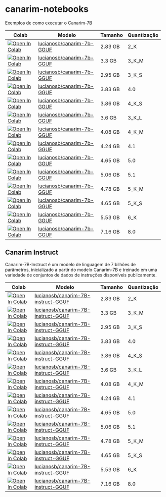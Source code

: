 # canarim-notebooks
Exemplos de como executar o Canarim-7B

| Colab | Modelo | Tamanho | Quantização 
| --- | --- | --- | --- |
| [![Open In Colab](https://colab.research.google.com/assets/colab-badge.svg)](https://colab.research.google.com/github/lucianosb/canarim-notebooks/blob/main/canarim-7b/canarim_7b_llamacpp_2_k.ipynb) | [lucianosb/canarim-7b-GGUF](https://huggingface.co/lucianosb/canarim-7b-GGUF) | 2.83 GB | 2_K |
| [![Open In Colab](https://colab.research.google.com/assets/colab-badge.svg)](https://colab.research.google.com/github/lucianosb/canarim-notebooks/blob/main/canarim-7b/canarim_7b_llamacpp_3_k_m.ipynb) | [lucianosb/canarim-7b-GGUF](https://huggingface.co/lucianosb/canarim-7b-GGUF) | 3.3 GB | 3_K_M |
| [![Open In Colab](https://colab.research.google.com/assets/colab-badge.svg)](https://colab.research.google.com/github/lucianosb/canarim-notebooks/blob/main/canarim-7b/canarim_7b_llamacpp_3_k_s.ipynb) | [lucianosb/canarim-7b-GGUF](https://huggingface.co/lucianosb/canarim-7b-GGUF) | 2.95 GB | 3_K_S |
| [![Open In Colab](https://colab.research.google.com/assets/colab-badge.svg)](https://colab.research.google.com/github/lucianosb/canarim-notebooks/blob/main/canarim-7b/canarim_7b_llamacpp_4_0.ipynb) | [lucianosb/canarim-7b-GGUF](https://huggingface.co/lucianosb/canarim-7b-GGUF) | 3.83 GB | 4.0 |
| [![Open In Colab](https://colab.research.google.com/assets/colab-badge.svg)](https://colab.research.google.com/github/lucianosb/canarim-notebooks/blob/main/canarim-7b/canarim_7b_llamacpp_4_k_s.ipynb) | [lucianosb/canarim-7b-GGUF](https://huggingface.co/lucianosb/canarim-7b-GGUF) | 3.86 GB | 4_K_S |
| [![Open In Colab](https://colab.research.google.com/assets/colab-badge.svg)](https://colab.research.google.com/github/lucianosb/canarim-notebooks/blob/main/canarim-7b/canarim_7b_llamacpp_3_k_l.ipynb) | [lucianosb/canarim-7b-GGUF](https://huggingface.co/lucianosb/canarim-7b-GGUF) | 3.6 GB | 3_K_L |
| [![Open In Colab](https://colab.research.google.com/assets/colab-badge.svg)](https://colab.research.google.com/github/lucianosb/canarim-notebooks/blob/main/canarim-7b/canarim_7b_llamacpp_4_k_m.ipynb) | [lucianosb/canarim-7b-GGUF](https://huggingface.co/lucianosb/canarim-7b-GGUF) | 4.08 GB | 4_K_M |
| [![Open In Colab](https://colab.research.google.com/assets/colab-badge.svg)](https://colab.research.google.com/github/lucianosb/canarim-notebooks/blob/main/canarim-7b/canarim_7b_llamacpp_4_1.ipynb) | [lucianosb/canarim-7b-GGUF](https://huggingface.co/lucianosb/canarim-7b-GGUF) | 4.24 GB | 4.1 |
| [![Open In Colab](https://colab.research.google.com/assets/colab-badge.svg)](https://colab.research.google.com/github/lucianosb/canarim-notebooks/blob/main/canarim-7b/canarim_7b_llamacpp_5_0.ipynb) | [lucianosb/canarim-7b-GGUF](https://huggingface.co/lucianosb/canarim-7b-GGUF) | 4.65 GB | 5.0 |
| [![Open In Colab](https://colab.research.google.com/assets/colab-badge.svg)](https://colab.research.google.com/github/lucianosb/canarim-notebooks/blob/main/canarim-7b/canarim_7b_llamacpp_5_1.ipynb) | [lucianosb/canarim-7b-GGUF](https://huggingface.co/lucianosb/canarim-7b-GGUF) | 5.06 GB | 5.1 |
| [![Open In Colab](https://colab.research.google.com/assets/colab-badge.svg)](https://colab.research.google.com/github/lucianosb/canarim-notebooks/blob/main/canarim-7b/canarim_7b_llamacpp_5_k_m.ipynb) | [lucianosb/canarim-7b-GGUF](https://huggingface.co/lucianosb/canarim-7b-GGUF) | 4.78 GB | 5_K_M |
| [![Open In Colab](https://colab.research.google.com/assets/colab-badge.svg)](https://colab.research.google.com/github/lucianosb/canarim-notebooks/blob/main/canarim-7b/canarim_7b_llamacpp_5_k_s.ipynb) | [lucianosb/canarim-7b-GGUF](https://huggingface.co/lucianosb/canarim-7b-GGUF) | 4.65 GB | 5_K_S |
| [![Open In Colab](https://colab.research.google.com/assets/colab-badge.svg)](https://colab.research.google.com/github/lucianosb/canarim-notebooks/blob/main/canarim-7b/canarim_7b_llamacpp_6_k.ipynb) | [lucianosb/canarim-7b-GGUF](https://huggingface.co/lucianosb/canarim-7b-GGUF) | 5.53 GB | 6_K |
| [![Open In Colab](https://colab.research.google.com/assets/colab-badge.svg)](https://colab.research.google.com/github/lucianosb/canarim-notebooks/blob/main/canarim-7b/canarim_7b_llamacpp_8_0.ipynb) | [lucianosb/canarim-7b-GGUF](https://huggingface.co/lucianosb/canarim-7b-GGUF) | 7.16 GB | 8.0 |

## Canarim Instruct

Canarim-7B-Instruct é um modelo de linguagem de 7 bilhões de parâmetros, inicializado a partir do modelo Canarim-7B e treinado em uma variedade de conjuntos de dados de instruções disponíveis publicamente.

| Colab | Modelo | Tamanho | Quantização 
| --- | --- | --- | --- |
| [![Open In Colab](https://colab.research.google.com/assets/colab-badge.svg)](https://colab.research.google.com/github/lucianosb/canarim-notebooks/blob/main/canarim-7b-instruct/Canarim_7b_Instruct_llamacpp_2_k.ipynb) | [lucianosb/canarim-7B-instruct-GGUF](https://huggingface.co/lucianosb/canarim-7B-instruct-GGUF) | 2.83 GB | 2_K |
| [![Open In Colab](https://colab.research.google.com/assets/colab-badge.svg)](https://colab.research.google.com/github/lucianosb/canarim-notebooks/blob/main/canarim-7b-instruct/Canarim_7b_Instruct_llamacpp_3_k_m.ipynb) | [lucianosb/canarim-7B-instruct-GGUF](https://huggingface.co/lucianosb/canarim-7B-instruct-GGUF) | 3.3 GB | 3_K_M |
| [![Open In Colab](https://colab.research.google.com/assets/colab-badge.svg)](https://colab.research.google.com/github/lucianosb/canarim-notebooks/blob/main/canarim-7b-instruct/Canarim_7b_Instruct_llamacpp_3_k_s.ipynb) | [lucianosb/canarim-7B-instruct-GGUF](https://huggingface.co/lucianosb/canarim-7B-instruct-GGUF) | 2.95 GB | 3_K_S |
| [![Open In Colab](https://colab.research.google.com/assets/colab-badge.svg)](https://colab.research.google.com/github/lucianosb/canarim-notebooks/blob/main/canarim-7b-instruct/Canarim_7b_Instruct_llamacpp_4_0.ipynb) | [lucianosb/canarim-7B-instruct-GGUF](https://huggingface.co/lucianosb/canarim-7B-instruct-GGUF) | 3.83 GB | 4.0 |
| [![Open In Colab](https://colab.research.google.com/assets/colab-badge.svg)](https://colab.research.google.com/github/lucianosb/canarim-notebooks/blob/main/canarim-7b-instruct/Canarim_7b_Instruct_llamacpp_4_k_s.ipynb) | [lucianosb/canarim-7B-instruct-GGUF](https://huggingface.co/lucianosb/canarim-7B-instruct-GGUF) | 3.86 GB | 4_K_S |
| [![Open In Colab](https://colab.research.google.com/assets/colab-badge.svg)](https://colab.research.google.com/github/lucianosb/canarim-notebooks/blob/main/canarim-7b-instruct/Canarim_7b_Instruct_llamacpp_3_k_l.ipynb) | [lucianosb/canarim-7B-instruct-GGUF](https://huggingface.co/lucianosb/canarim-7B-instruct-GGUF) | 3.6 GB | 3_K_L |
| [![Open In Colab](https://colab.research.google.com/assets/colab-badge.svg)](https://colab.research.google.com/github/lucianosb/canarim-notebooks/blob/main/canarim-7b-instruct/Canarim_7b_Instruct_llamacpp_4_k_m.ipynb) | [lucianosb/canarim-7B-instruct-GGUF](https://huggingface.co/lucianosb/canarim-7B-instruct-GGUF) | 4.08 GB | 4_K_M |
| [![Open In Colab](https://colab.research.google.com/assets/colab-badge.svg)](https://colab.research.google.com/github/lucianosb/canarim-notebooks/blob/main/canarim-7b-instruct/Canarim_7b_Instruct_llamacpp_4_1.ipynb) | [lucianosb/canarim-7B-instruct-GGUF](https://huggingface.co/lucianosb/canarim-7B-instruct-GGUF) | 4.24 GB | 4.1 |
| [![Open In Colab](https://colab.research.google.com/assets/colab-badge.svg)](https://colab.research.google.com/github/lucianosb/canarim-notebooks/blob/main/canarim-7b-instruct/Canarim_7b_Instruct_llamacpp_5_0.ipynb) | [lucianosb/canarim-7B-instruct-GGUF](https://huggingface.co/lucianosb/canarim-7B-instruct-GGUF) | 4.65 GB | 5.0 |
| [![Open In Colab](https://colab.research.google.com/assets/colab-badge.svg)](https://colab.research.google.com/github/lucianosb/canarim-notebooks/blob/main/canarim-7b-instruct/Canarim_7b_Instruct_llamacpp_5_1.ipynb) | [lucianosb/canarim-7B-instruct-GGUF](https://huggingface.co/lucianosb/canarim-7B-instruct-GGUF) | 5.06 GB | 5.1 |
| [![Open In Colab](https://colab.research.google.com/assets/colab-badge.svg)](https://colab.research.google.com/github/lucianosb/canarim-notebooks/blob/main/canarim-7b-instruct/Canarim_7b_Instruct_llamacpp_5_k_m.ipynb) | [lucianosb/canarim-7B-instruct-GGUF](https://huggingface.co/lucianosb/canarim-7B-instruct-GGUF) | 4.78 GB | 5_K_M |
| [![Open In Colab](https://colab.research.google.com/assets/colab-badge.svg)](https://colab.research.google.com/github/lucianosb/canarim-notebooks/blob/main/canarim-7b-instruct/Canarim_7b_Instruct_llamacpp_5_k_s.ipynb) | [lucianosb/canarim-7B-instruct-GGUF](https://huggingface.co/lucianosb/canarim-7B-instruct-GGUF) | 4.65 GB | 5_K_S |
| [![Open In Colab](https://colab.research.google.com/assets/colab-badge.svg)](https://colab.research.google.com/github/lucianosb/canarim-notebooks/blob/main/canarim-7b-instruct/Canarim_7b_Instruct_llamacpp_6_k.ipynb) | [lucianosb/canarim-7B-instruct-GGUF](https://huggingface.co/lucianosb/canarim-7B-instruct-GGUF) | 5.53 GB | 6_K |
| [![Open In Colab](https://colab.research.google.com/assets/colab-badge.svg)](https://colab.research.google.com/github/lucianosb/canarim-notebooks/blob/main/canarim-7b-instruct/Canarim_7b_Instruct_llamacpp_8_0.ipynb) | [lucianosb/canarim-7B-instruct-GGUF](https://huggingface.co/lucianosb/canarim-7B-instruct-GGUF) | 7.16 GB | 8.0 |